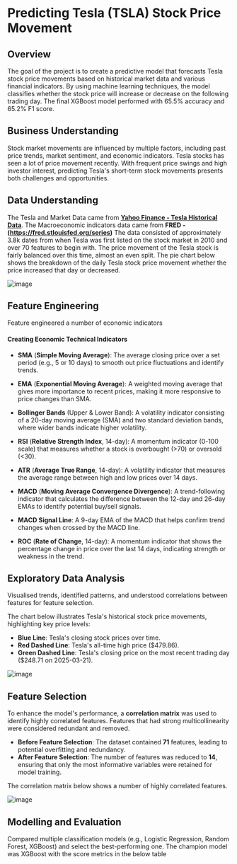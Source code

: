 # Predicting Tesla (TSLA) Stock Price Movement

## Overview
The goal of the project is to create a predictive model that forecasts Tesla stock price movements based on historical market data and various financial indicators. By using machine learning techniques, the model classifies whether the stock price will increase or decrease on the following trading day. The final XGBoost model performed with 65.5% accuracy and 65.2% F1 score.

## Business Understanding
Stock market movements are influenced by multiple factors, including past price trends, market sentiment, and economic indicators. Tesla stocks has seen a lot of price movement recently. With frequent price swings and high investor interest, predicting Tesla's short-term stock movements presents both challenges and opportunities. 

## Data Understanding 
The Tesla and Market Data came from **[Yahoo Finance - Tesla Historical Data](https://finance.yahoo.com/quote/TSLA/history/)**. The Macroeconomic indicators data came from **FRED - (https://fred.stlouisfed.org/series)** The data consisted of approximately 3.8k dates from when Tesla was first listed on the stock market in 2010 and over 70 features to begin with. The price movement of the Tesla stock is fairly balanced over this time, almost an even split. The pie chart below shows the breakdown of the daily Tesla stock price movement whether the price increased that day or decreased. 

![image](https://github.com/user-attachments/assets/b2eb1809-4fb7-4c3d-96a3-fa92e76039a4)

## Feature Engineering
Feature engineered a number of economic indicators 
#### Creating Economic Technical Indicators
* **SMA** (**Simple Moving Average**): The average closing price over a set period (e.g., 5 or 10 days) to smooth out price fluctuations and identify trends.

* **EMA** (**Exponential Moving Average**): A weighted moving average that gives more importance to recent prices, making it more responsive to price changes than SMA.

* **Bollinger Bands** (Upper & Lower Band): A volatility indicator consisting of a 20-day moving average (SMA) and two standard deviation bands, where wider bands indicate higher volatility.

* **RSI** (**Relative Strength Index**, 14-day): A momentum indicator (0-100 scale) that measures whether a stock is overbought (>70) or oversold (<30).

* **ATR** (**Average True Range**, 14-day): A volatility indicator that measures the average range between high and low prices over 14 days.

* **MACD** (**Moving Average Convergence Divergence**): A trend-following indicator that calculates the difference between the 12-day and 26-day EMAs to identify potential buy/sell signals.

* **MACD Signal Line**: A 9-day EMA of the MACD that helps confirm trend changes when crossed by the MACD line.

* **ROC** (**Rate of Change**, 14-day): A momentum indicator that shows the percentage change in price over the last 14 days, indicating strength or weakness in the trend.

## Exploratory Data Analysis
Visualised trends, identified patterns, and understood correlations between features for feature selection.

The chart below illustrates Tesla's historical stock price movements, highlighting key price levels:

- **Blue Line**: Tesla's closing stock prices over time.
- **Red Dashed Line**: Tesla's all-time high price ($479.86).
- **Green Dashed Line**: Tesla's closing price on the most recent trading day ($248.71 on 2025-03-21).

![image](https://github.com/user-attachments/assets/a11b24ad-5875-494f-9ab5-a2010f11d3fe)

## Feature Selection 
To enhance the model's performance, a **correlation matrix** was used to identify highly correlated features. Features that had strong multicollinearity were considered redundant and removed. 

- **Before Feature Selection**: The dataset contained **71** features, leading to potential overfitting and redundancy.
- **After Feature Selection**: The number of features was reduced to **14**, ensuring that only the most informative variables were retained for model training.

The correlation matrix below shows a number of highly correlated features.

![image](https://github.com/user-attachments/assets/a2e6ceeb-cec0-4bb5-abbe-1313148c8933)

## Modelling and Evaluation 

Compared multiple classification models (e.g., Logistic Regression, Random Forest, XGBoost) and select the best-performing one. The champion model was XGBoost with the score metrics in the below table 






